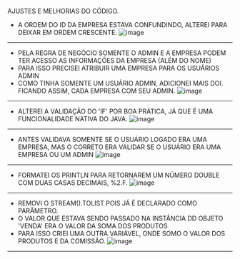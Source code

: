 AJUSTES E MELHORIAS DO CÓDIGO.

- A ORDEM DO ID DA EMPRESA ESTAVA CONFUNDINDO, ALTEREI PARA DEIXAR EM ORDEM CRESCENTE.
![image](https://user-images.githubusercontent.com/74841014/194925840-8c19e49c-697b-4394-8c4e-c41d24148ea9.png)

------------------------------------------------------------------------------------------------------------------------------------

- PELA REGRA DE NEGÓCIO SOMENTE O ADMIN E A EMPRESA PODEM TER ACESSO AS INFORMAÇÕES DA EMPRESA (ALÉM DO NOME)
- PARA ISSO PRECISEI ATRIBUIR UMA EMPRESA PARA OS USUÁRIOS ADMIN
- COMO TINHA SOMENTE UM USUÁRIO ADMIN, ADICIONEI MAIS DOI. FICANDO ASSIM, CADA EMPRESA COM SEU ADMIN.
![image](https://user-images.githubusercontent.com/74841014/194926424-96723547-7ef8-4b0c-8d22-ed7ce932579c.png)

------------------------------------------------------------------------------------------------------------------------------------

- ALTEREI A VALIDAÇÃO DO 'IF' POR BOA PRÁTICA, JÁ QUE É UMA FUNCIONALIDADE NATIVA DO JAVA.
![image](https://user-images.githubusercontent.com/74841014/194927043-56025199-32a2-4570-b253-ad83c0f04608.png)
 
------------------------------------------------------------------------------------------------------------------------------------

- ANTES VALIDAVA SOMENTE SE O USUÁRIO LOGADO ERA UMA EMPRESA, MAS O CORRETO ERA VALIDAR SE O USUÁRIO ERA UMA EMPRESA OU UM ADMIN
![image](https://user-images.githubusercontent.com/74841014/194927586-d196e964-3a27-4104-8724-1503b2802e00.png)

------------------------------------------------------------------------------------------------------------------------------------

- FORMATEI OS PRINTLN PARA RETORNAREM UM NÚMERO DOUBLE COM DUAS CASAS DECIMAIS, %2.F.
![image](https://user-images.githubusercontent.com/74841014/194927765-96ee8adb-9f6c-4b49-a673-07f7fabf2dff.png)

------------------------------------------------------------------------------------------------------------------------------------

- REMOVI O STREAM().TOLIST POIS JÁ É DECLARADO COMO PARÂMETRO.
- O VALOR QUE ESTAVA SENDO PASSADO NA INSTÂNCIA DD OBJETO 'VENDA' ERA O VALOR DA SOMA DOS PRODUTOS
- PARA ISSO CRIEI UMA OUTRA VARIÁVEL, ONDE SOMO O VALOR DOS PRODUTOS E DA COMISSÃO.
![image](https://user-images.githubusercontent.com/74841014/194942259-85009fb8-1dc7-48f6-b27b-e11257de32d7.png)


------------------------------------------------------------------------------------------------------------------------------------
